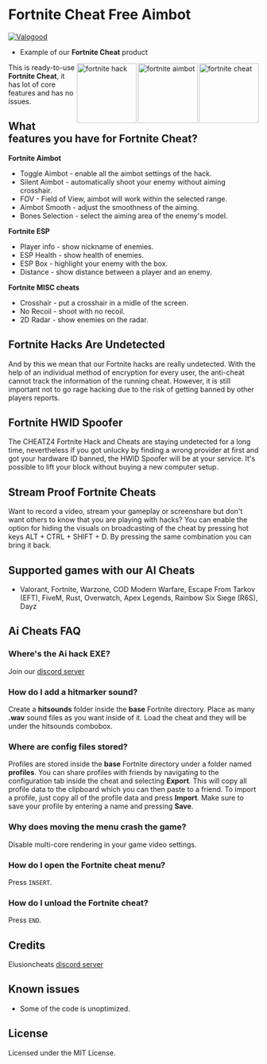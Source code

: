 # Fortnite Cheat Free Aimbot
[![Valogood](https://i.postimg.cc/y6XHfbWB/4763eryhdf.jpg)](https://discord.gg/elusion-cheats-1174326154207953006)

- Example of our **Fortnite Cheat** product 

<img src="https://i.postimg.cc/5yrVLLR7/1657153224-fort1.png" alt="fortnite cheat" align="right" height="120px">
<img src="https://i.postimg.cc/D00hSBB4/1657153232-fort2.png" alt="fortnite aimbot" align="right" height="120px">
<img src="https://i.postimg.cc/qRk4TkKL/1657153240-fort3.png" alt="fortnite hack" align="right" height="120px">
 
This is ready-to-use **Fortnite Cheat**, it has lot of core features and has no issues.

## What features you have for Fortnite Cheat?
**Fortnite Aimbot**
- Toggle Aimbot - enable all the aimbot settings of the hack.
- Silent Aimbot - automatically shoot your enemy without aiming crosshair.
- FOV - Field of View, aimbot will work within the selected range.
- Aimbot Smooth - adjust the smoothness of the aiming.
- Bones Selection - select the aiming area of the enemy's model.

**Fortnite ESP**
- Player info - show nickname of enemies.
- ESP Health - show health of enemies.
- ESP Box - highlight your enemy with the box.
- Distance - show distance between a player and an enemy.

**Fortnite MISC cheats**
- Crosshair - put a crosshair in a midle of the screen.
- No Recoil - shoot with no recoil.
- 2D Radar - show enemies on the radar.

## Fortnite Hacks Are Undetected
And by this we mean that our Fortnite hacks are really undetected. With the help of an individual method of encryption for every user, the anti-cheat cannot track the information of the running cheat. However, it is still important not to go rage hacking due to the risk of getting banned by other players reports.

## Fortnite HWID Spoofer
The CHEATZ4 Fortnite Hack and Cheats are staying undetected for a long time, nevertheless if you got unlucky by finding a wrong provider at first and got your hardware ID banned, the HWID Spoofer will be at your service. It's possible to lift your block without buying a new computer setup.

## Stream Proof Fortnite Cheats
Want to record a video, stream your gameplay or screenshare but don't want others to know that you are playing with hacks? You can enable the option for hiding the visuals on broadcasting of the cheat by pressing hot keys ALT + CTRL + SHIFT + D. By pressing the same combination you can bring it back.

## Supported games with our AI Cheats
- Valorant, Fortnite, Warzone, COD Modern Warfare, Escape From Tarkov (EFT), FiveM, Rust, Overwatch, Apex Legends, Rainbow Six Siege (R6S), Dayz

## Ai Cheats FAQ
### Where's the Ai hack EXE?
Join our [discord server](https://discord.gg/elusion-cheats-1174326154207953006)

### How do I add a hitmarker sound?
Create a **hitsounds** folder inside the **base** Fortnite directory.
Place as many **.wav** sound files as you want inside of it. Load the cheat and they will be under the hitsounds combobox.

### Where are config files stored?
Profiles are stored inside the **base** Fortnite directory under a folder named **profiles**.
You can share profiles with friends by navigating to the configuration tab inside the cheat and selecting **Export**. This will copy all profile data to the clipboard which you can then paste to a friend.
To import a profile, just copy all of the profile data and press **Import**. Make sure to save your profile by entering a name and pressing **Save**.

### Why does moving the menu crash the game?
Disable multi-core rendering in your game video settings.

### How do I open the Fortnite cheat menu?
Press `INSERT`.

### How do I unload the Fortnite cheat?
Press `END`.

## Credits 
Elusioncheats [discord server](https://discord.gg/elusion-cheats-1174326154207953006)

## Known issues
- Some of the code is unoptimized.

## License
Licensed under the MIT License.
